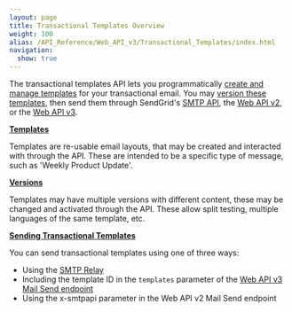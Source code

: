 ```yaml
---
layout: page
title: Transactional Templates Overview
weight: 100
alias: /API_Reference/Web_API_v3/Transactional_Templates/index.html
navigation:
  show: true
---
```


The transactional templates API lets you programmatically [create and manage
templates]({{root_url}}/API_Reference/Web_API_v3/Transactional_Templates/templates.html) for your transactional email. You may [version these templates]({{root_url}}/API_Reference/Web_API_v3/Transactional_Templates/versions.html), then send them through SendGrid's [SMTP API]({{root_url}}/API_Reference/Web_API_v3/Transactional_Templates/smtpapi.html), the [Web API v2]({{root_url}}/API_Reference/Web_API/mail.html), or the [Web API v3]({{root_url}}/API_Reference/Web_API_v3/Mail/index.html).

**[Templates]({{root_url}}/API_Reference/Web_API_v3/Transactional_Templates/templates.html)**

Templates are re-usable email layouts, that may be created and interacted with through the API. These are intended to be a specific type of message, such as 'Weekly Product Update'.

**[Versions]({{root_url}}/API_Reference/Web_API_v3/Transactional_Templates/versions.html)**

Templates may have multiple versions with different content, these may be changed and activated through the API. These allow split testing, multiple languages of the same template, etc.

**[Sending Transactional Templates]({{root_url}}/API_Reference/Web_API_v3/Transactional_Templates/smtpapi.html)**

You can send transactional templates using one of three ways:

* Using the [SMTP Relay]({{root_url}}/Integrate/index.html#-SMTP-Relay)
* Including the template ID in the `templates` parameter of the [Web API v3 Mail Send endpoint]({{root_url}}/API_Reference/Web_API_v3/Mail/index.html)
* Using the x-smtpapi parameter in the Web API v2 Mail Send endpoint
